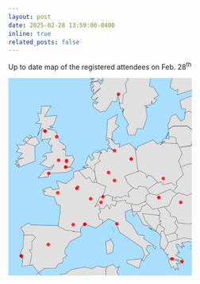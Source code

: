 ```yaml
---
layout: post
date: 2025-02-28 13:59:00-0400
inline: true
related_posts: false
---
```


Up to date map of the registered attendees on Feb. 28<sup>th</sup>


![alt text](../assets/img/JEDImeeting2025/participants_map.png)